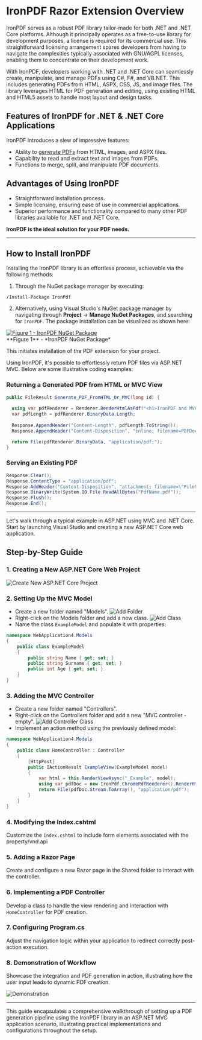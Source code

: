 # IronPDF Razor Extension Overview
IronPDF serves as a robust PDF library tailor-made for both .NET and .NET Core platforms. Although it principally operates as a free-to-use library for development purposes, a license is required for its commercial use. This straightforward licensing arrangement spares developers from having to navigate the complexities typically associated with GNU/AGPL licenses, enabling them to concentrate on their development work.

With IronPDF, developers working with .NET and .NET Core can seamlessly create, manipulate, and manage PDFs using C#, F#, and VB.NET. This includes generating PDFs from HTML, ASPX, CSS, JS, and image files. The library leverages HTML for PDF generation and editing, using existing HTML and HTML5 assets to handle most layout and design tasks.

## Features of IronPDF for .NET & .NET Core Applications
IronPDF introduces a slew of impressive features:
- Ability to [generate PDFs](https://ironpdf.com/blog/using-ironpdf/csharp-generate-pdf-tutorial/) from HTML, images, and ASPX files.
- Capability to read and extract text and images from PDFs.
- Functions to merge, split, and manipulate PDF documents.

## Advantages of Using IronPDF
- Straightforward installation process.
- Simple licensing, ensuring ease of use in commercial applications.
- Superior performance and functionality compared to many other PDF libraries available for .NET and .NET Core.

**IronPDF is the ideal solution for your PDF needs.**

---

## How to Install IronPDF

Installing the IronPDF library is an effortless process, achievable via the following methods:

1. Through the NuGet package manager by executing:

```shell
/Install-Package IronPdf
```

2. Alternatively, using Visual Studio's NuGet package manager by navigating through **Project** → **Manage NuGet Packages**, and searching for `IronPDF`. The package installation can be visualized as shown here:

<div class="content-img-align-center">
	<div class="center-image-wrapper">
		<a rel="nofollow" href="https://ironpdf.com/img/faq/render-razor-pdf/render-razor-figure-1.png" target="_blank">
            <img src="https://ironpdf.com/img/faq/render-razor-pdf/render-razor-figure-1.png" alt="Figure 1 - IronPDF NuGet Package" class="img-responsive add-shadow">
        </a>
	</div>
</div>
**Figure 1** - *IronPDF NuGet Package*

This initiates installation of the PDF extension for your project.

Using IronPDF, it's possible to effortlessly return PDF files via ASP.NET MVC. Below are some illustrative coding examples:

### Returning a Generated PDF from HTML or MVC View
```cs
public FileResult Generate_PDF_FromHTML_Or_MVC(long id) {
  
  using var pdfRenderer = Renderer.RenderHtmlAsPdf("<h1>IronPDF and MVC Example</h1>");
  var pdfLength = pdfRenderer.BinaryData.Length;
  
  Response.AppendHeader("Content-Length", pdfLength.ToString());
  Response.AppendHeader("Content-Disposition", "inline; filename=PDFDocument_" + id + ".pdf");

  return File(pdfRenderer.BinaryData, "application/pdf;");
}
```

### Serving an Existing PDF
```cs
Response.Clear();
Response.ContentType = "application/pdf";
Response.AddHeader("Content-Disposition", "attachment; filename=\"FileName.pdf\"");
Response.BinaryWrite(System.IO.File.ReadAllBytes("PdfName.pdf"));
Response.Flush();
Response.End();
```

---

Let's walk through a typical example in ASP.NET using MVC and .NET Core. Start by launching Visual Studio and creating a new ASP.NET Core web application.

## Step-by-Step Guide

### 1. Creating a New ASP.NET Core Web Project

![Create New ASP.NET Core Project](https://ironpdf.com/static-assets/pdf/how-to/razor-view-to-pdf/create-asp.net-core-project.gif "Create New ASP.NET Core Project")

### 2. Setting Up the MVC Model

- Create a new folder named "Models".
![Add Folder](https://ironpdf.com/static-assets/pdf/how-to/razor-view-to-pdf/add-folder.webp "Add Folder")
- Right-click on the Models folder and add a new class.
![Add Class](https://ironpdf.com/static-assets/pdf/how-to/razor-view-to-pdf/add-class.webp "Add Class")
- Name the class `ExampleModel` and populate it with properties:

```cs
namespace WebApplication4.Models
{
    public class ExampleModel
    {
        public string Name { get; set; }
        public string Surname { get; set; }
        public int Age { get; set; }
    }
}
```

### 3. Adding the MVC Controller

- Create a new folder named "Controllers".
- Right-click on the Controllers folder and add a new "MVC controller - empty".
![Add Controller Class](https://ironpdf.com/static-assets/pdf/how-to/razor-view-to-pdf/add-controller-class.webp "Add Controller Class")
- Implement an action method using the previously defined model:

```cs
namespace WebApplication4.Models
{
    public class HomeController : Controller
    {
        [HttpPost]
        public IActionResult ExampleView(ExampleModel model)
        {
            var html = this.RenderViewAsync("_Example", model);
            using var pdfDoc = new IronPdf.ChromePdfRenderer().RenderHtmlAsPdf(html.Result);
            return File(pdfDoc.Stream.ToArray(), "application/pdf");
        }
    }
}
```

### 4. Modifying the Index.cshtml

Customize the `Index.cshtml` to include form elements associated with the property/vnd.api

### 5. Adding a Razor Page

Create and configure a new Razor page in the Shared folder to interact with the controller.

### 6. Implementing a PDF Controller

Develop a class to handle the view rendering and interaction with `HomeController` for PDF creation.

### 7. Configuring Program.cs

Adjust the navigation logic within your application to redirect correctly post-action execution.

### 8. Demonstration of Workflow

Showcase the integration and PDF generation in action, illustrating how the user input leads to dynamic PDF creation.

![Demonstration](https://ironpdf.com/static-assets/pdf/how-to/razor-view-to-pdf/demonstration.gif "Create ASP.NET Core Project")

---

This guide encapsulates a comprehensive walkthrough of setting up a PDF generation pipeline using the IronPDF library in an ASP.NET MVC application scenario, illustrating practical implementations and configurations throughout the setup.